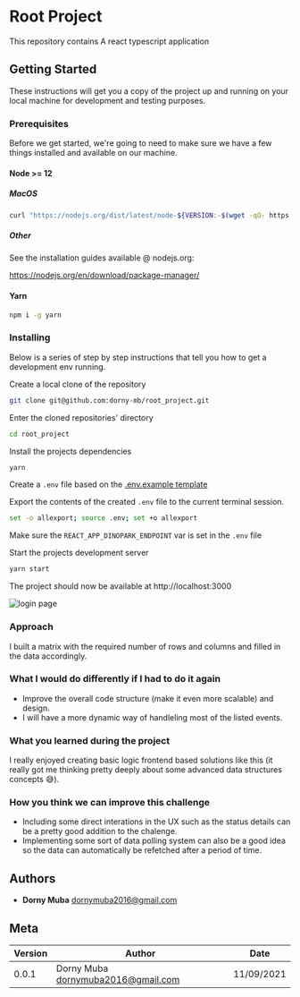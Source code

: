 # Root Project

This repository contains A react typescript application

## Getting Started

These instructions will get you a copy of the project up and running on your local machine for development and testing purposes.

### Prerequisites

Before we get started, we're going to need to make sure we have a few things installed and available on our machine.

#### Node >= 12

##### MacOS

```bash
curl "https://nodejs.org/dist/latest/node-${VERSION:-$(wget -qO- https://nodejs.org/dist/latest/ | sed -nE 's|.*>node-(.*)\.pkg</a>.*|\1|p')}.pkg" > "$HOME/Downloads/node-latest.pkg" && sudo installer -store -pkg "$HOME/Downloads/node-latest.pkg" -target "/"
```

##### Other

See the installation guides available @ nodejs.org:

https://nodejs.org/en/download/package-manager/

#### Yarn

```bash
npm i -g yarn
```

### Installing

Below is a series of step by step instructions that tell you how to get a development env running.

Create a local clone of the repository

```bash
git clone git@github.com:dorny-mb/root_project.git
```

Enter the cloned repositories' directory

```bash
cd root_project
```

Install the projects dependencies

```bash
yarn
```

Create a `.env` file based on the [.env.example template](.env.example)

Export the contents of the created `.env` file to the current terminal session.

```bash
set -o allexport; source .env; set +o allexport
```

Make sure the `REACT_APP_DINOPARK_ENDPOINT` var is set in the `.env` file

Start the projects development server

```bash
yarn start
```

The project should now be available at http://localhost:3000

![login page](https://dorny-s-files.s3.amazonaws.com/Screenshot+2021-09-29+at+05.34.59.png)

### Approach

I built a matrix with the required number of rows and columns and filled in the data accordingly.

### What I would do differently if I had to do it again

- Improve the overall code structure (make it even more scalable) and design.
- I will have a more dynamic way of handleling most of the listed events.

### What you learned during the project

I really enjoyed creating basic logic frontend based solutions like this (it really got me thinking pretty deeply about some advanced data structures concepts 😅).

### How you think we can improve this challenge

- Including some direct interations in the UX such as the status details can be a pretty good addition to the chalenge.
- Implementing some sort of data polling system can also be a good idea so the data can automatically be refetched after a period of time.

## Authors

- **Dorny Muba** <dornymuba2016@gmail.com>

## Meta

| Version | Author                               | Date       |
| ------- | ------------------------------------ | ---------- |
| 0.0.1   | Dorny Muba <dornymuba2016@gmail.com> | 11/09/2021 |
